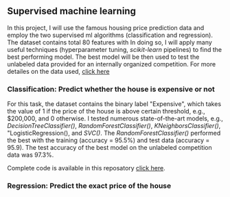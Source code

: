 ## Supervised machine learning
In this project, I will use the famous housing price prediction data and employ the two supervised ml algorithms (classification and regression). The dataset contains total 80 features with In doing so, I will apply many useful techniques (hyperparameter tuning, *scikit-learn* pipelines) to find the best performing model. The best model will be then used to test the unlabeled data provided for an internally organized competition. For more detailes on the data used, [click here](https://github.com/sumitdeole/supervised-ml/blob/main/data/data_description_full.docx)

### Classification: Predict whether the house is expensive or not
For this task, the dataset contains the binary label "Expensive", which takes the value of 1 if the price of the house is above certain threshold, e.g., $200,000, and 0 otherwise. I tested numerous state-of-the-art models, e.g., *DecisionTreeClassifier()*, *RandomForestClassifier()*, *KNeighborsClassifier()*, "LogisticRegression(), and *SVC()*. The *RandomForestClassifier()* performed the best with the training (accuracy = 95.5%) and test data (accuracy = 95.9). 
The test accuracy of the best model on the unlabeled competition data was 97.3%.  


Complete code is available in this reposatory [click here](https://github.com/sumitdeole/supervised-ml/blob/main/code/classification_code.ipynb).



### Regression: Predict the exact price of the house
